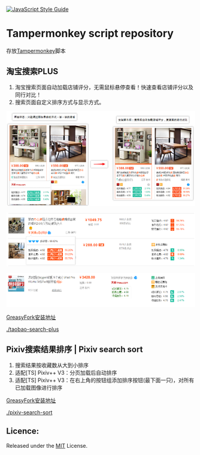 [![JavaScript Style Guide](https://img.shields.io/badge/code_style-standard-brightgreen.svg)](https://standardjs.com)
# Tampermonkey script repository
存放[Tampermonkey]((http://tampermonkey.net/))脚本

## 淘宝搜索PLUS
1. 淘宝搜索页面自动加载店铺评分，无需鼠标悬停查看！快速查看店铺评分以及同行对比！
2. 搜索页面自定义排序方式与显示方式。

![安装脚本前后对比](./taobao-search-plus/img/taobao01.jpg)

![列表形](./taobao-search-plus/img/taobao02.png)

![列表形02](./taobao-search-plus/img/taobao03.png)

[GreasyFork安装地址](https://greasyfork.org/zh-CN/users/146258-olowolo)

[./taobao-search-plus](./taobao-search-plus)

## Pixiv搜索结果排序 | Pixiv search sort
1. 搜索结果按收藏数从大到小排序
2. 适配[TS] Pixiv++ V3：分页加载后自动排序
3. 适配[TS] Pixiv++ V3：在右上角的按钮组添加排序按钮(最下面一只)，对所有已加载图像进行排序

[GreasyFork安装地址](https://greasyfork.org/zh-CN/scripts/32008-pixiv搜索结果排序-pixiv-search-sort)

[./pixiv-search-sort](./pixiv-search-sort)
## Licence:
Released under the [MIT](https://opensource.org/licenses/MIT) License.